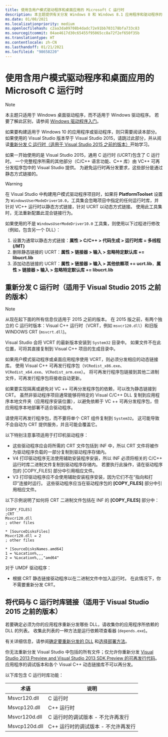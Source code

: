 ```yaml
---
title: 使用含用户模式驱动程序和桌面应用的 Microsoft C 运行时
description: 本主题提供有关分发 Windows 8 和 Windows 8.1 应用程序和驱动程序的 C 运行时库的信息。
ms.date: 01/08/2021
ms.localizationpriority: medium
ms.openlocfilehash: c2aa3da09708b4dadc72e91bb703178bfa733c83
ms.sourcegitcommit: 04ae4617d30c65455f95065cc8a72f2ef650f35b
ms.translationtype: HT
ms.contentlocale: zh-CN
ms.lasthandoff: 01/21/2021
ms.locfileid: "98658220"
---
```

# <a name="using-the-microsoft-c-runtime-with-user-mode-drivers-and-desktop-apps"></a>使用含用户模式驱动程序和桌面应用的 Microsoft C 运行时

> [!NOTE]
> 本主题只适用于 Windows 桌面驱动程序，而不适用于 Windows 驱动程序。 若要了解此区别，请参阅 [Windows 驱动程序入门](getting-started-with-windows-drivers.md)。

如果要构建适用于 Windows 10 的应用程序或驱动程序，则只需要阅读本部分。 如果使用的 Visual Studio 版本早于 Visual Studio 2015，请跳过此部分，并从阅读[重新分发 C 运行时（适用于 Visual Studio 2015 之前的版本）](#redistributing-the-c-runtime-applies-to-before-visual-studio-2015)开始学习。

如果一开始使用的是 Visual Studio 2015，通用 C 运行时 (UCRT)包含了 C 运行时。 一个完整程序所需的其他部分（C/C++ 语言功能、C++ 库）由 VC++ 可再分发程序包中的 Visual Studio 提供。 为避免运行时再分发要求，这些部分是通过静态方式链接的。

> [!WARNING]
> 在 Visual Studio 中构建用户模式驱动程序项目时，如果将 **PlatformToolset** 设置为 `WindowsUserModeDriver10.0`，工具集会忽略项目中指定的任何运行时库，并针对 VC++ 运行时以静态方式链接，针对 UCRT 以动态方式链接。  使用此工具集时，无法重新配置此混合链接行为。

如果使用的不是 `WindowsUserModeDriver10.0` 工具集，则使用以下过程进行修改（例如，包含另一个 DLL）：

1. 设置为通常以静态方式链接：**属性 > C/C++ > 代码生成 > 运行时库 = 多线程 (/MT)**
2. 删除静态链接的 UCRT：**属性 > 链接器 > 输入 > 忽略特定默认库 += libucrt.lib**
3. 添加动态链接的 UCRT：**属性 > 链接器 > 输入 > 其他依赖项 += ucrt.lib**，**属性 > 链接器 > 输入 > 忽略特定默认库 += libucrt.lib**

## <a name="redistributing-the-c-runtime-applies-to-before-visual-studio-2015"></a>重新分发 C 运行时（适用于 Visual Studio 2015 之前的版本）

> [!NOTE]
> 从现在起下面的所有信息仅适用于 2015 之前的版本。 在 2015 版之前，有两个独立的 C 运行时版本：Visual C++ 运行时（VCRT，例如 `msvcr120.dll`）和旧版 WINDOWS CRT (`msvcrt.dll`)。  

Visual Studio 会将 VCRT 的最新版本安装到 `System32` 目录中。 如果文件不在此位置，可将其直接复制到 Visual C++ 项目的生成目录中。

如果用户模式驱动程序或桌面应用程序使用 VCRT，则必须分发相应的动态链接库。 使用 Visual C++ 可再发行程序包（`VCRedist_x86.exe`、`VCRedist_x64.exe`、`VCRedist_arm.exe`）。 将可再发行程序包链接到其他二进制文件，可再发行程序包将接收自动更新。

如果要实现隔离或避免对 VC ++ 可再分发程序包的依赖，可以改为静态链接到 CRT。 虽然非驱动程序项目通常能够将特定的 Visual C/C++ DLL 复制到应用程序本地文件夹（应用程序安装位置），以避免依赖于 VC ++ 可再分发程序包，但应用程序本地部署不适合驱动程序。

请使用可再发行程序包，而不要将单个 CRT 组件复制到 `System32`。 这可能导致不会自动为 CRT 提供服务，并且可能会覆盖它。

以下特别注意事项适用于打印机驱动程序：

-   这些驱动程序应会将所需的 CRT 文件包括到 INF 中，所以 CRT 文件将被作为驱动程序负载的一部分复制到驱动程序存储内。
-   V4 打印驱动程序无法使用辅助安装程序安装，所以 INF 必须将相关的 C/C++ 运行时库二进制文件复制到驱动程序存储内。 若要执行此操作，请在驱动程序包的 \[COPY\_FILES\] 部分中引用相应文件。
-   V3 打印驱动程序应不会使用辅助安装程序安装，因为它们不在“指向和打印”连接时运行。 这些驱动程序应当在驱动程序包的 **\[COPY\_FILES\]** 部分中引用相应文件。

以下示例说明了如何将 CRT 二进制文件包括在 INF 的 **\[COPY\_FILES\]** 部分中：

```inf
[COPY_FILES]
;CRT
Msvcr120.dll
; other files

* [SourceDisksFiles]
Msvcr120.dll = 2 
; other files

* [SourceDisksNames.amd64]
1 = %Location%,,,
2 = %Location%,,,"amd64"
```

对于 UMDF 驱动程序：

-   根据 CRT 静态链接驱动程序以在二进制文件中加入运行时。 在此情况下，你不需要重新分发 CRT。

## <a name="linking-your-code-with-the-c-runtime-libraries-applies-to-before-visual-studio-2015"></a>将代码与 C 运行时库链接（适用于 Visual Studio 2015 之前的版本）

若要确定必须为你的应用程序重新分发哪些 DLL，请收集你的应用程序所依赖的 DLL 的列表。 收集此列表的一种方法是运行依赖项查看器 (`depends.exe`)。

有关详细信息，请参阅[确定要重新分发的 DLL](/previous-versions/visualstudio/visual-studio-2013/8kche8ah(v=vs.120)) 和[选择部署方法](/previous-versions/visualstudio/visual-studio-2013/ms235316(v=vs.120))。

你无法重新分发 Visual Studio 中包括的所有文件；仅允许你重新分发 [Visual Studio 2013 Preview and Visual Studio 2013 SDK Preview 的可再发行代码](https://go.microsoft.com/fwlink/p/?linkid=320999)。 应用程序的调试版本和各个 Visual C++ 动态链接库不可以再分发。

以下库包含 C 运行时库功能：

|术语|说明|
|--- |--- |
|Msvcr120.dll|C 运行时|
|Msvcp120.dll|C++ 运行时|
|Msvcr120d.dll|C 运行时的调试版本 - 不允许再发行|
|Msvcp120d.dll|C++ 运行时的调试版本 - 不允许再发行|

